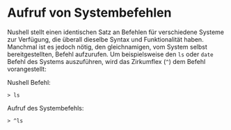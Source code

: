 # Aufruf von Systembefehlen

Nushell stellt einen identischen Satz an Befehlen für verschiedene Systeme zur Verfügung, die überall dieselbe Syntax und Funktionalität haben. Manchmal ist es jedoch nötig, den gleichnamigen, vom System selbst bereitgestellten, Befehl aufzurufen. Um beispielsweise den `ls` oder `date` Befehl des Systems auszuführen, wird das Zirkumflex (`^`) dem Befehl vorangestellt:

Nushell Befehl:

```
> ls
```

Aufruf des Systembefehls:

```
> ^ls
```
